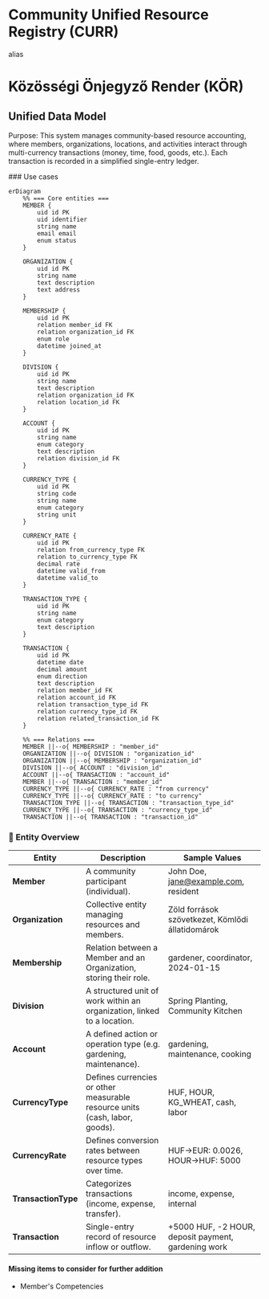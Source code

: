 # Community Unified Resource Registry (CURR)

alias

# Közösségi Önjegyző Render (KÖR)

## Unified Data Model

Purpose:
This system manages community-based resource accounting, where members, organizations, locations, and activities interact through multi-currency transactions (money, time, food, goods, etc.).
Each transaction is recorded in a simplified single-entry ledger.

### Use cases

```mermaid
erDiagram
    %% === Core entities ===
    MEMBER {
        uid id PK
        uid identifier
        string name
        email email
        enum status
    }

    ORGANIZATION {
        uid id PK
        string name
        text description
        text address
    }

    MEMBERSHIP {
        uid id PK
        relation member_id FK
        relation organization_id FK
        enum role
        datetime joined_at
    }

    DIVISION {
        uid id PK
        string name
        text description
        relation organization_id FK
        relation location_id FK
    }

    ACCOUNT {
        uid id PK
        string name
        enum category
        text description
        relation division_id FK
    }

    CURRENCY_TYPE {
        uid id PK
        string code
        string name
        enum category
        string unit
    }

    CURRENCY_RATE {
        uid id PK
        relation from_currency_type FK
        relation to_currency_type FK
        decimal rate
        datetime valid_from
        datetime valid_to
    }

    TRANSACTION_TYPE {
        uid id PK
        string name
        enum category
        text description
    }

    TRANSACTION {
        uid id PK
        datetime date
        decimal amount
        enum direction
        text description
        relation member_id FK
        relation account_id FK
        relation transaction_type_id FK
        relation currency_type_id FK
        relation related_transaction_id FK
    }

    %% === Relations ===
    MEMBER ||--o{ MEMBERSHIP : "member_id"
    ORGANIZATION ||--o{ DIVISION : "organization_id"
    ORGANIZATION ||--o{ MEMBERSHIP : "organization_id"
    DIVISION ||--o{ ACCOUNT : "division_id"
    ACCOUNT ||--o{ TRANSACTION : "account_id"
    MEMBER ||--o{ TRANSACTION : "member_id"
    CURRENCY_TYPE ||--o{ CURRENCY_RATE : "from currency"
    CURRENCY_TYPE ||--o{ CURRENCY_RATE : "to currency"
    TRANSACTION_TYPE ||--o{ TRANSACTION : "transaction_type_id"
    CURRENCY_TYPE ||--o{ TRANSACTION : "currency_type_id"
    TRANSACTION ||--o{ TRANSACTION : "transaction_id"

```

### 💬 Entity Overview

| Entity              | Description                                                                 | Sample Values                                       |
| ------------------- | --------------------------------------------------------------------------- | --------------------------------------------------- |
| **Member**          | A community participant (individual).                                       | John Doe, jane@example.com, resident                |
| **Organization**    | Collective entity managing resources and members.                           | Zöld források szövetkezet, Kömlődi állatidomárok    |
| **Membership**      | Relation between a Member and an Organization, storing their role.          | gardener, coordinator, 2024-01-15                   |
| **Division**        | A structured unit of work within an organization, linked to a location.     | Spring Planting, Community Kitchen                  |
| **Account**         | A defined action or operation type (e.g. gardening, maintenance).           | gardening, maintenance, cooking                     |
| **CurrencyType**    | Defines currencies or other measurable resource units (cash, labor, goods). | HUF, HOUR, KG_WHEAT, cash, labor                    |
| **CurrencyRate**    | Defines conversion rates between resource types over time.                  | HUF→EUR: 0.0026, HOUR→HUF: 5000                     |
| **TransactionType** | Categorizes transactions (income, expense, transfer).                       | income, expense, internal                           |
| **Transaction**     | Single-entry record of resource inflow or outflow.                          | +5000 HUF, -2 HOUR, deposit payment, gardening work |

#### Missing items to consider for further addition

- Member's Competencies
